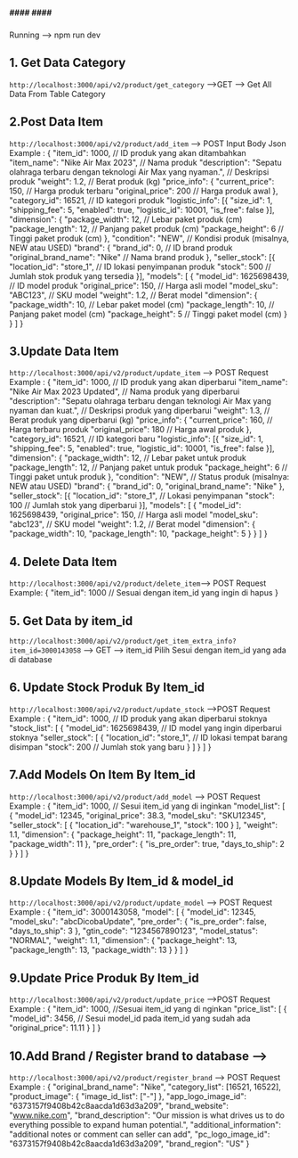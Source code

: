 ##### #### #### #####
Running --> npm run dev

## 1. Get Data Category 
`http://localhost:3000/api/v2/product/get_category` -->GET
--> Get All Data From Table Category

## 2.Post Data Item
`http://localhost:3000/api/v2/product/add_item` --> POST
Input Body Json Example :
{
  "item_id": 1000,  // ID produk yang akan ditambahkan
  "item_name": "Nike Air Max 2023",  // Nama produk
  "description": "Sepatu olahraga terbaru dengan teknologi Air Max yang nyaman.",  // Deskripsi produk
  "weight": 1.2,  // Berat produk (kg)
  "price_info": { 
    "current_price": 150,  // Harga produk terbaru
    "original_price": 200  // Harga produk awal
  },
  "category_id": 16521,  // ID kategori produk
  "logistic_info": [{
    "size_id": 1,
    "shipping_fee": 5,
    "enabled": true,
    "logistic_id": 10001,
    "is_free": false
  }],
  "dimension": {
    "package_width": 12,  // Lebar paket produk (cm)
    "package_length": 12,  // Panjang paket produk (cm)
    "package_height": 6  // Tinggi paket produk (cm)
  },
  "condition": "NEW",  // Kondisi produk (misalnya, NEW atau USED)
  "brand": {
    "brand_id": 0,  // ID brand produk
    "original_brand_name": "Nike"  // Nama brand produk
  },
  "seller_stock": [{
    "location_id": "store_1",  // ID lokasi penyimpanan produk
    "stock": 500  // Jumlah stok produk yang tersedia
  }],
  "models": [
    {
      "model_id": 1625698439,  // ID model produk
      "original_price": 150,  // Harga asli model
      "model_sku": "ABC123",  // SKU model
      "weight": 1.2,  // Berat model
      "dimension": {
        "package_width": 10,  // Lebar paket model (cm)
        "package_length": 10,  // Panjang paket model (cm)
        "package_height": 5  // Tinggi paket model (cm)
      }
    }
  ]
}

## 3.Update Data Item
`http://localhost:3000/api/v2/product/update_item` --> POST
Request Example :
{
  "item_id": 1000,  // ID produk yang akan diperbarui
  "item_name": "Nike Air Max 2023 Updated",  // Nama produk yang diperbarui
  "description": "Sepatu olahraga terbaru dengan teknologi Air Max yang nyaman dan kuat.",  // Deskripsi produk yang diperbarui
  "weight": 1.3,  // Berat produk yang diperbarui (kg)
  "price_info": { 
    "current_price": 160,  // Harga terbaru produk
    "original_price": 180  // Harga awal produk
  },
  "category_id": 16521,  // ID kategori baru
  "logistic_info": [{
    "size_id": 1,
    "shipping_fee": 5,
    "enabled": true,
    "logistic_id": 10001,
    "is_free": false
  }],
  "dimension": {
    "package_width": 12,  // Lebar paket untuk produk
    "package_length": 12,  // Panjang paket untuk produk
    "package_height": 6  // Tinggi paket untuk produk
  },
  "condition": "NEW",  // Status produk (misalnya: NEW atau USED)
  "brand": {
    "brand_id": 0,
    "original_brand_name": "Nike"
  },
  "seller_stock": [{
    "location_id": "store_1",  // Lokasi penyimpanan
    "stock": 100  // Jumlah stok yang diperbarui
  }],
  "models": [
    {
      "model_id": 1625698439,
      "original_price": 150,  // Harga asli model
      "model_sku": "abc123",  // SKU model
      "weight": 1.2,  // Berat model
      "dimension": {
        "package_width": 10,
        "package_length": 10,
        "package_height": 5
      }
    }
  ]
}


## 4. Delete Data Item
`http://localhost:3000/api/v2/product/delete_item`--> POST
Request Example:
{
  "item_id": 1000  // Sesuai dengan item_id yang ingin di hapus
}


## 5. Get Data by item_id
`http://localhost:3000/api/v2/product/get_item_extra_info?item_id=3000143058` --> GET
--> item_id Pilih Sesui dengan item_id yang ada di database 

## 6. Update Stock Produk By Item_id
`http://localhost:3000/api/v2/product/update_stock` -->POST
Request Example : 
{
  "item_id": 1000,  // ID produk yang akan diperbarui stoknya
  "stock_list": [
    {
      "model_id": 1625698439, // ID model yang ingin diperbarui stoknya
      "seller_stock": [
        {
          "location_id": "store_1", // ID lokasi tempat barang disimpan
          "stock": 200 // Jumlah stok yang baru
        }
      ]
    }
  ]
}



## 7.Add Models On Item By Item_id 
`http://localhost:3000/api/v2/product/add_model` --> POST
Request Example :
{
  "item_id": 1000, // Sesui item_id yang di inginkan
  "model_list": [
    {
      "model_id": 12345,
      "original_price": 38.3,
      "model_sku": "SKU12345",
      "seller_stock": [
        {
          "location_id": "warehouse_1",
          "stock": 100
        }
      ],
      "weight": 1.1,
      "dimension": {
        "package_height": 11,
        "package_length": 11,
        "package_width": 11
      },
      "pre_order": {
        "is_pre_order": true,
        "days_to_ship": 2
      }
    }
  ]
}

## 8.Update Models By Item_id & model_id 
`http://localhost:3000/api/v2/product/update_model` --> POST
Request Example :
{
  "item_id": 3000143058,
  "model": [
    {
      "model_id": 12345,
      "model_sku": "abcDicobaUpdate",
      "pre_order": {
        "is_pre_order": false,
        "days_to_ship": 3
      },
      "gtin_code": "1234567890123",
      "model_status": "NORMAL",
      "weight": 1.1,
      "dimension": {
        "package_height": 13,
        "package_length": 13,
        "package_width": 13
      }
    }
  ]
}

## 9.Update Price Produk By Item_id
`http://localhost:3000/api/v2/product/update_price` -->POST
Request Example :
{
  "item_id": 1000, //Sesuai item_id yang di nginkan
  "price_list": [
    {
      "model_id": 3456, // Sesui model_id pada item_id yang sudah ada
      "original_price": 11.11
    }
  ]
}


## 10.Add Brand / Register brand to database -->
`http://localhost:3000/api/v2/product/register_brand`  --> POST
Request Example :
{
  "original_brand_name": "Nike",
  "category_list": [16521, 16522],
  "product_image": {
    "image_id_list": ["-"]
  },
  "app_logo_image_id": "6373157f9408b42c8aacda1d63d3a209",
  "brand_website": "www.nike.com",
  "brand_description": "Our mission is what drives us to do everything possible to expand human potential.",
  "additional_information": "additional notes or comment can seller can add",
  "pc_logo_image_id": "6373157f9408b42c8aacda1d63d3a209",
  "brand_region": "US"
}



